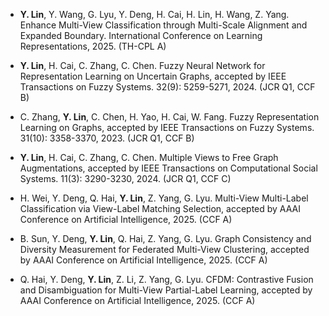 - <strong>Y. Lin</strong>, Y. Wang, G. Lyu, Y. Deng, H. Cai, H. Lin, H. Wang, Z. Yang. Enhance Multi-View Classification through Multi-Scale Alignment and Expanded Boundary. International Conference on Learning Representations, 2025. (TH-CPL A)

- <strong>Y. Lin</strong>, H. Cai, C. Zhang, C. Chen. Fuzzy Neural Network for Representation Learning on Uncertain Graphs, accepted by IEEE Transactions on Fuzzy Systems. 32(9): 5259-5271, 2024. (JCR Q1, CCF B)

- C. Zhang, <strong>Y. Lin</strong>, C. Chen, H. Yao, H. Cai, W. Fang. Fuzzy Representation Learning on Graphs, accepted by IEEE Transactions on Fuzzy Systems. 31(10): 3358-3370, 2023. (JCR Q1, CCF B)

- <strong>Y. Lin</strong>, H. Cai, C. Zhang, C. Chen. Multiple Views to Free Graph Augmentations, accepted by IEEE Transactions on Computational Social Systems. 11(3): 3290-3230, 2024. (JCR Q1, CCF C)

- H. Wei, Y. Deng, Q. Hai, <strong>Y. Lin</strong>, Z. Yang, G. Lyu. Multi-View Multi-Label Classification via View-Label Matching Selection, accepted by AAAI Conference on Artificial Intelligence, 2025. (CCF A)

- B. Sun, Y. Deng, <strong>Y. Lin</strong>, Q. Hai, Z. Yang, G. Lyu. Graph Consistency and Diversity Measurement for Federated Multi-View Clustering, accepted by AAAI Conference on Artificial Intelligence, 2025. (CCF A)

- Q. Hai, Y. Deng, <strong>Y. Lin</strong>, Z. Li, Z. Yang, G. Lyu. CFDM: Contrastive Fusion and Disambiguation for Multi-View Partial-Label Learning, accepted by AAAI Conference on Artificial Intelligence, 2025. (CCF A)
